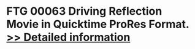 # FTG 00063 Driving Reflection<br />Movie in Quicktime ProRes Format.<br />[>> Detailed information](https://secure.shareit.com/shareit/product.html?productid=300618445&affiliateid=200057808)